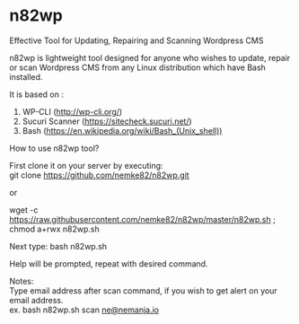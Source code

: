 # n82wp
Effective Tool for Updating, Repairing and Scanning Wordpress CMS

n82wp is lightweight tool designed for anyone who wishes to update, repair or scan Wordpress CMS from any Linux distribution which have Bash installed.

It is based on : <BR>
1) WP-CLI (http://wp-cli.org/) <BR> 
2) Sucuri Scanner (https://sitecheck.sucuri.net/) <BR> 
3) Bash (https://en.wikipedia.org/wiki/Bash_(Unix_shell)) <BR> 

How to use n82wp tool? <BR>

First clone it on your server by executing: <BR> 
git clone https://github.com/nemke82/n82wp.git <BR>

or <BR>

wget -c https://raw.githubusercontent.com/nemke82/n82wp/master/n82wp.sh ; chmod a+rwx n82wp.sh <BR>

Next type: bash n82wp.sh <BR>

Help will be prompted, repeat with desired command. <BR>

Notes: <BR>
Type email address after scan command, if you wish to get alert on your email address. <BR>
ex. bash n82wp.sh scan ne@nemanja.io <BR>
